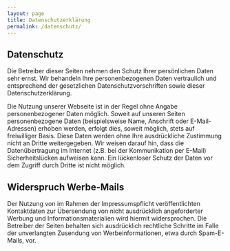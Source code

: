 ```yaml
---
layout: page
title: Datenschutzerklärung
permalink: /datenschutz/
---
```


## Datenschutz

Die Betreiber dieser Seiten nehmen den Schutz Ihrer persönlichen Daten sehr ernst. 
Wir behandeln Ihre personenbezogenen Daten vertraulich und entsprechend der 
gesetzlichen Datenschutzvorschriften sowie dieser Datenschutzerklärung.

Die Nutzung unserer Webseite ist in der Regel ohne Angabe personenbezogener 
Daten möglich. Soweit auf unseren Seiten personenbezogene Daten (beispielsweise 
Name, Anschrift oder E-Mail-Adressen) erhoben werden, erfolgt dies, soweit möglich, 
stets auf freiwilliger Basis. Diese Daten werden ohne Ihre ausdrückliche Zustimmung 
nicht an Dritte weitergegeben. Wir weisen darauf hin, dass die Datenübertragung 
im Internet (z.B. bei der Kommunikation per E-Mail) Sicherheitslücken aufweisen kann. 
Ein lückenloser Schutz der Daten vor dem Zugriff durch Dritte ist nicht möglich.

## Widerspruch Werbe-Mails

Der Nutzung von im Rahmen der Impressumspflicht veröffentlichten Kontaktdaten zur 
Übersendung von nicht ausdrücklich angeforderter Werbung und Informationsmaterialien 
wird hiermit widersprochen. Die Betreiber der Seiten behalten sich ausdrücklich 
rechtliche Schritte im Falle der unverlangten Zusendung von Werbeinformationen, 
etwa durch Spam-E-Mails, vor.

